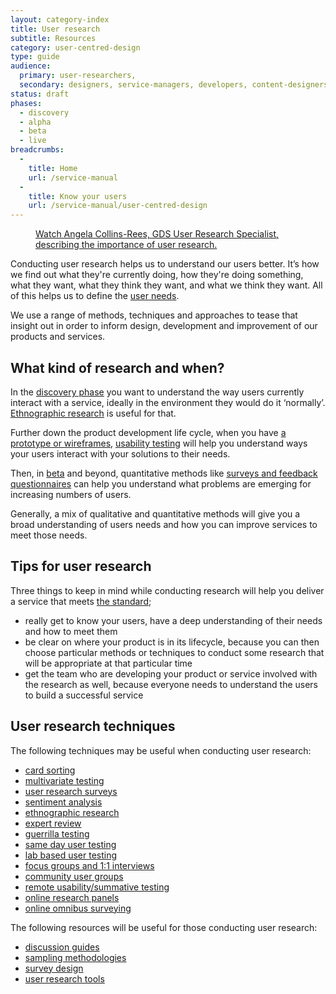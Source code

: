 ```yaml
---
layout: category-index
title: User research
subtitle: Resources
category: user-centred-design
type: guide
audience:
  primary: user-researchers,
  secondary: designers, service-managers, developers, content-designers
status: draft
phases:
  - discovery
  - alpha
  - beta
  - live
breadcrumbs:
  -
    title: Home
    url: /service-manual
  -
    title: Know your users
    url: /service-manual/user-centred-design
---
```


<figure class="media-player-wrapper video"><a href="https://www.youtube.com/watch?v=1hbnPCdM4ls">Watch Angela Collins-Rees, GDS User Research Specialist, describing the importance of user research.</a></figure>

Conducting user research helps us to understand our users better. It’s how we find out what they're currently doing, how they're doing something, what they want, what they think they want, and what we think they want. All of this helps us to define the [user needs](/service-manual/user-centred-design/user-needs.html).

We use a range of methods, techniques and approaches to tease that insight out in order to inform design, development and improvement of our products and services.

## What kind of research and when?

In the [discovery phase](/service-manual/phases/discovery.html) you want to understand the way users currently interact with a service, ideally in the environment they would do it ‘normally’. [Ethnographic research](/service-manual/user-centred-design/user-research/ethnographic-research.html) is useful for that.

Further down the product development life cycle, when you have [a prototype or wireframes](/service-manual/phases/alpha.html), [usability testing](/service-manual/user-centred-design/user-research/remote-usability.html) will help you understand ways your users interact with your solutions to their needs.

Then, in [beta](/service-manual/phases/beta.html) and beyond, quantitative methods like [surveys and feedback questionnaires](/service-manual/user-centred-design/user-research/survey-design.html) can help you understand what problems are emerging for increasing numbers of users.

Generally, a mix of qualitative and quantitative methods will give you a broad understanding of users needs and how you can improve services to meet those needs.

## Tips for user research

Three things to keep in mind while conducting research will help you deliver a service that meets [the standard](/service-manual/digital-by-default/index.html);

* really get to know your users, have a deep understanding of their needs and how to meet them
* be clear on where your product is in its lifecycle, because you can then choose particular methods or techniques to conduct some research that will be appropriate at that particular time
* get the team who are developing your product or service involved with the research as well, because everyone needs to understand the users to build a successful service

## User research techniques

The following techniques may be useful when conducting user research:

* [card sorting](/service-manual/user-centred-design/card-sorting.html)
* [multivariate testing](/service-manual/user-centred-design/user-research/multivariate-testing.html)
* [user research surveys](/service-manual/user-centred-design/user-research/user-research-surveys.html)
* [sentiment analysis](/service-manual/user-centred-design/user-research/sentiment-analysis.html)
* [ethnographic research](/service-manual/user-centred-design/user-research/ethnographic-research.html)
* [expert review](/service-manual/user-centred-design/user-research/expert-review.html)
* [guerrilla testing](/service-manual/user-centred-design/user-research/guerrilla-testing.html)
* [same day user testing](/service-manual/user-centred-design/user-research/same-day-user-testing.html)
* [lab based user testing](/service-manual/user-centred-design/user-research/lab-based-user-testing.html)
* [focus groups and 1:1 interviews](/service-manual/user-centred-design/user-research/focus-groups-mini-groups-interviews.html)
* [community user groups](/service-manual/user-centred-design/user-research/community-user-groups.html)
* [remote usability/summative testing](/service-manual/user-centred-design/user-research/remote-usability.html)
* [online research panels](/service-manual/user-centred-design/user-research/online-research-panels.html)
* [online omnibus surveying](/service-manual/user-centred-design/user-research/online-omnibus-survey.html)

The following resources will be useful for those conducting user research:

* [discussion guides](/service-manual/user-centred-design/user-research/discussion-guides.html)
* [sampling methodologies](/service-manual/user-centred-design/user-research/sampling-methodologies.html)
* [survey design](/service-manual/user-centred-design/user-research/survey-design.html)
* [user research tools](/service-manual/user-centred-design/user-research/user-research-tools.html)
